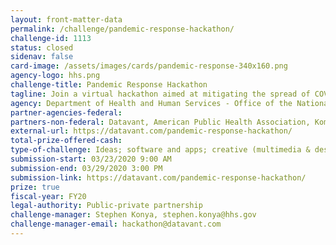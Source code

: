 ```yaml
---
layout: front-matter-data
permalink: /challenge/pandemic-response-hackathon/
challenge-id: 1113
status: closed
sidenav: false
card-image: /assets/images/cards/pandemic-response-340x160.png
agency-logo: hhs.png
challenge-title: Pandemic Response Hackathon
tagline: Join a virtual hackathon aimed at mitigating the spread of COVID-19 and future pandemics.
agency: Department of Health and Human Services - Office of the National Coordination for Health Information Technology
partner-agencies-federal:
partners-non-federal: Datavant, American Public Health Association, Komodo Health, Prognos Health, Mapbox, Immuta
external-url: https://datavant.com/pandemic-response-hackathon/
total-prize-offered-cash:
type-of-challenge: Ideas; software and apps; creative (multimedia & design); technology demonstration and hardware; analytics, visualizations, algorithms
submission-start: 03/23/2020 9:00 AM
submission-end: 03/29/2020 3:00 PM
submission-link: https://datavant.com/pandemic-response-hackathon/
prize: true
fiscal-year: FY20
legal-authority: Public-private partnership
challenge-manager: Stephen Konya, stephen.konya@hhs.gov
challenge-manager-email: hackathon@datavant.com
---
```


